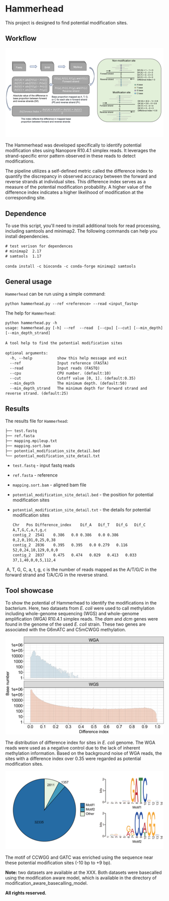 # Hammerhead
This project is designed to find potential modification sites.



## Workflow

![alt text](figure_demo/Demo_1.png)



The Hammerhead was developed specifically to identify potential modification sites using Nanopore R10.4.1 simplex reads. It leverages the strand-specific error pattern observed in these reads to detect modifications.



The pipeline utilizes a self-defined metric called the difference index to quantify the discrepancy in observed accuracy between the forward and reverse strands at individual sites. This difference index serves as a measure of the potential modification probability. A higher value of the difference index indicates a higher likelihood of modification at the corresponding site.



## Dependence

To use this script, you'll need to install additional tools for read processing, including samtools and minimap2. The following commands can help you install dependencies.

```shell
# test verison for dependences
# minimap2	2.17
# samtools	1.17

conda install -c bioconda -c conda-forge minimap2 samtools
```



## General usage

`Hammerhead` can be run using a simple command:

```
python hammerhead.py --ref <reference> --read <input_fastq>
```

The help for `Hammerhead`:

```
python hammerhead.py -h
usage: hammerhead.py [-h] --ref  --read  [--cpu] [--cut] [--min_depth] [--min_depth_strand]

A tool help to find the potential modification sites

optional arguments:
  -h, --help           show this help message and exit
  --ref                Input reference (FASTA)
  --read               Input reads (FASTQ)
  --cpu                CPU number. (default:10)
  --cut                Cutoff value [0, 1]. (default:0.35)
  --min_depth          The minimum depth. (default:50)
  --min_depth_strand   The minimum depth for forward strand and reverse strand. (default:25)
```


## Results

The results file for `Hammerhead`:

```
├── test.fastq
├── ref.fasta
├── mapping.mpileup.txt
├── mapping.sort.bam
├── potential_modification_site_detail.bed
└── potential_modification_site_detail.txt
```

- `test.fastq` - input fastq reads

- `ref.fasta` - reference

- `mapping.sort.bam` - aligned bam file

- `potential_modification_site_detail.bed` - the position for potential modification sites

- `potential_modification_site_detail.txt` - the details for potential modification sites

  ```
  Chr	Pos	Difference_index	Dif_A	Dif_T	Dif_G	Dif_C	A,T,G,C,a,t,g,c
  contig_2	2541	0.386	0.0	0.386	0.0	0.386	0,2,0,191,0,25,0,38
  contig_2	2836	0.395	0.395	0.0	0.279	0.116	52,0,24,10,129,0,0,0
  contig_2	2837	0.475	0.474	0.029	0.413	0.033	37,1,40,0,0,5,112,4
  ```

​		A, T, G, C, a, t, g, c  is the number of reads mapped as the  A/T/G/C in the forward strand and T/A/C/G in the reverse strand.



## Tool showcase

To show the potential of Hammerhead to identify the modifications in the bacterium. Here, two datasets from  *E. coli* were used to call methylation including whole-genome sequencing (WGS) and whole-genome amplification (WGA) R10.4.1 simplex reads. The *dam* and *dcm* genes were found in the genome of the used *E. coli* strain. These two genes are associated with the G6mATC and C5mCWGG methylation.





![alt text](figure_demo/Demo_2.png)

The distribution of difference index for sites in *E. coli* genome. The WGA reads were used as a negative control due to the lack of inherent methylation information. Based on the background noise of WGA reads, the sites with a difference index over 0.35 were regarded as potential modification sites.





![alt text](figure_demo/Demo_3.png)

The motif of CCWGG and GATC was enriched using the sequence near these potential modification sites (-10 bp to +9 bp). 



**Note:** two datasets are available at the XXX. Both datasets were basecalled using the modification aware model, which is available in the directory of modification_aware_basecalling_model.



**All rights reserved.**
